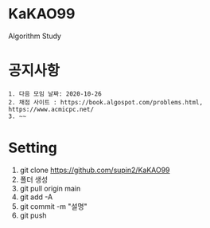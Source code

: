 # KaKAO99
Algorithm Study

# 공지사항
```
1. 다음 모임 날짜: 2020-10-26
2. 채점 사이트 : https://book.algospot.com/problems.html, https://www.acmicpc.net/
3. ~~
```

# Setting 
1. git clone https://github.com/supin2/KaKAO99
2. 폴더 생성
3. git pull origin main
4. git add -A
5. git commit -m "설명"
6. git push


